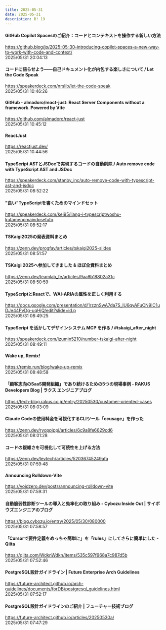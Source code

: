 ```yaml
---
title: 2025-05-31
date: 2025-05-31
description: B! 19
---
```


#### GitHub Copilot Spacesのご紹介：コードとコンテキストを操作する新しい方法
https://github.blog/jp/2025-05-30-introducing-copilot-spaces-a-new-way-to-work-with-code-and-context/<br>
2025/05/31 20:04:13<br>


#### コードに語らせよう――自己ドキュメント化が内包する楽しさについて / Let the Code Speak
https://speakerdeck.com/nrslib/let-the-code-speak<br>
2025/05/31 10:46:26<br>


#### GitHub - almadoro/react-just: React Server Components without a framework. Powered by Vite
https://github.com/almadoro/react-just<br>
2025/05/31 10:45:12<br>


#### ReactJust
https://reactjust.dev/<br>
2025/05/31 10:44:56<br>


#### TypeScript ASTとJSDocで実現するコードの自動削除 / Auto remove code with TypeScript AST and JSDoc
https://speakerdeck.com/stanby_inc/auto-remove-code-with-typescript-ast-and-jsdoc<br>
2025/05/31 08:52:22<br>


#### "良い"TypeScriptを書くためのマインドセット
https://speakerdeck.com/kei95/liang-i-typescriptwoshu-kutamenomaindosetuto<br>
2025/05/31 08:52:17<br>


#### TSKaigi2025の発表資料まとめ
https://zenn.dev/progfay/articles/tskaigi2025-slides<br>
2025/05/31 08:51:57<br>


#### TSKaigi 2025へ参加してきました & ほぼ全資料まとめ
https://zenn.dev/teamlab_fe/articles/9aa8b18802a31c<br>
2025/05/31 08:50:59<br>


#### TypeScriptとReactで、WAI-ARIAの属性を正しく利用する
https://docs.google.com/presentation/d/1rzznSwA7da7S_lU6qyAFuCN9IC1uDJe44PvDg-uqHjQ/edit?slide=id.p<br>
2025/05/31 08:49:25<br>


#### TypeScript を活かしてデザインシステム MCP を作る / #tskaigi_after_night
https://speakerdeck.com/izumin5210/number-tskaigi-after-night<br>
2025/05/31 08:49:11<br>


#### Wake up, Remix!
https://remix.run/blog/wake-up-remix<br>
2025/05/31 08:48:58<br>


#### 「顧客志向のSaaS開発組織」であり続けるための5つの現場事例 - RAKUS Developers Blog | ラクス エンジニアブログ
https://tech-blog.rakus.co.jp/entry/20250530/customer-oriented-cases<br>
2025/05/31 08:03:09<br>


#### Claude Codeの使用料金を可視化するCLIツール「ccusage」を作った
https://zenn.dev/ryoppippi/articles/6c9a8fe6629cd6<br>
2025/05/31 08:01:28<br>


#### コードの複雑さを可視化して可読性を上げる方法
https://zenn.dev/levtech/articles/52036745249afa<br>
2025/05/31 07:59:48<br>


#### Announcing Rolldown-Vite
https://voidzero.dev/posts/announcing-rolldown-vite<br>
2025/05/31 07:59:31<br>


#### 自動脆弱性診断ツールの導入と効率化の取り組み - Cybozu Inside Out | サイボウズエンジニアのブログ
https://blog.cybozu.io/entry/2025/05/30/080000<br>
2025/05/31 07:58:57<br>


#### 「Cursorで要件定義をめっちゃ簡単に」を「rules」にしてさらに簡単にした - Qiita
https://qiita.com/WdknWdkn/items/535c597f968a7c987d5b<br>
2025/05/31 07:52:46<br>


#### PostgreSQL設計ガイドライン | Future Enterprise Arch Guidelines
https://future-architect.github.io/arch-guidelines/documents/forDB/postgresql_guidelines.html<br>
2025/05/31 07:52:17<br>


#### PostgreSQL設計ガイドラインのご紹介 | フューチャー技術ブログ
https://future-architect.github.io/articles/20250530a/<br>
2025/05/31 07:47:29<br>


